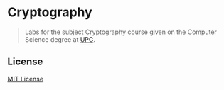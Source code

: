 # Cryptography
> Labs for the subject Cryptography course given on the Computer Science degree at  [UPC](https://www.upc.edu/ca).

## License

[MIT License](./LICENSE)
